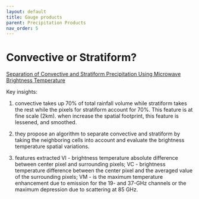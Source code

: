 ```yaml
---
layout: default
title: Gauge products
parent: Precipitation Products
nav_order: 5
---
```

# Convective or Stratiform?

[Separation of Convective and Stratiform Precipitation Using Microwave Brightness Temperature](https://journals.ametsoc.org/doi/pdf/10.1175/1520-0450%281999%29038%3C1195%3ASOCASP%3E2.0.CO%3B2)

Key insights:

1. convective takes up 70% of total rainfall volume while stratiform takes the rest while the pixels for stratiform account for 70%.
This feature is at fine scale (2km). when increase the spatial footprint, this feature is lessened, and smoothed.

2. they propose an algorithm to separate convective and stratiform by taking the neighboring cells into account and evaluate the brightness temperature spatial variations.

3. features extracted VI - brightness temperature absolute difference between center pixel and surrounding pixels; VC - brightness temperature difference
between the center pixel and the averaged value of the surrounding pixels; VM - is the maximum temperature enhancement due to emission for the 19- and 37-GHz
channels or the maximum depression due to scattering at 85 GHz.
